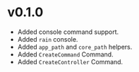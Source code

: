 # v0.1.0
* Added console command support.
* Added `rain` console.
* Added `app_path` and `core_path` helpers.
* Added `CreateCommand` Command.
* Added `CreateController` Command.